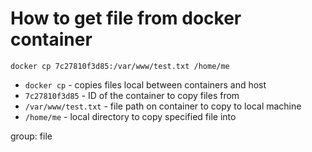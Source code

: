 # How to get file from docker container

```docker
docker cp 7c27810f3d85:/var/www/test.txt /home/me
```

- `docker cp` - copies files local between containers and host
- `7c27810f3d85` - ID of the container to copy files from
- `/var/www/test.txt` - file path on container to copy to local machine
- `/home/me` - local directory to copy specified file into

group: file

